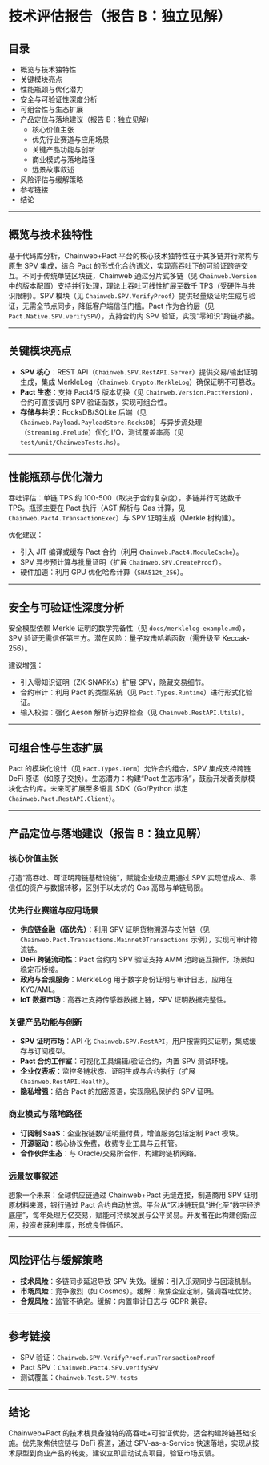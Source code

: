 # 技术评估报告（报告 B：独立见解）

## 目录
- 概览与技术独特性
- 关键模块亮点
- 性能瓶颈与优化潜力
- 安全与可验证性深度分析
- 可组合性与生态扩展
- 产品定位与落地建议（报告 B：独立见解）
  - 核心价值主张
  - 优先行业赛道与应用场景
  - 关键产品功能与创新
  - 商业模式与落地路径
  - 远景故事叙述
- 风险评估与缓解策略
- 参考链接
- 结论

---

## 概览与技术独特性

基于代码库分析，Chainweb+Pact 平台的核心技术独特性在于其多链并行架构与原生 SPV 集成，结合 Pact 的形式化合约语义，实现高吞吐下的可验证跨链交互。不同于传统单链区块链，Chainweb 通过分片式多链（见 `Chainweb.Version` 中的版本配置）支持并行处理，理论上吞吐可线性扩展至数千 TPS（受硬件与共识限制）。SPV 模块（见 `Chainweb.SPV.VerifyProof`）提供轻量级证明生成与验证，无需全节点同步，降低客户端信任门槛。Pact 作为合约层（见 `Pact.Native.SPV.verifySPV`），支持合约内 SPV 验证，实现“零知识”跨链桥接。

---

## 关键模块亮点

- **SPV 核心**：REST API（`Chainweb.SPV.RestAPI.Server`）提供交易/输出证明生成，集成 MerkleLog（`Chainweb.Crypto.MerkleLog`）确保证明不可篡改。
- **Pact 生态**：支持 Pact4/5 版本切换（见 `Chainweb.Version.PactVersion`），合约可直接调用 SPV 验证函数，实现可组合性。
- **存储与共识**：RocksDB/SQLite 后端（见 `Chainweb.Payload.PayloadStore.RocksDB`）与异步流处理（`Streaming.Prelude`）优化 I/O，测试覆盖率高（见 `test/unit/ChainwebTests.hs`）。

---

## 性能瓶颈与优化潜力

吞吐评估：单链 TPS 约 100-500（取决于合约复杂度），多链并行可达数千 TPS。瓶颈主要在 Pact 执行（AST 解析与 Gas 计算，见 `Chainweb.Pact4.TransactionExec`）与 SPV 证明生成（Merkle 树构建）。

优化建议：
- 引入 JIT 编译或缓存 Pact 合约（利用 `Chainweb.Pact4.ModuleCache`）。
- SPV 异步预计算与批量证明（扩展 `Chainweb.SPV.CreateProof`）。
- 硬件加速：利用 GPU 优化哈希计算（`SHA512t_256`）。

---

## 安全与可验证性深度分析

安全模型依赖 Merkle 证明的数学完备性（见 `docs/merklelog-example.md`），SPV 验证无需信任第三方。潜在风险：量子攻击哈希函数（需升级至 Keccak-256）。

建议增强：
- 引入零知识证明（ZK-SNARKs）扩展 SPV，隐藏交易细节。
- 合约审计：利用 Pact 的类型系统（见 `Pact.Types.Runtime`）进行形式化验证。
- 输入校验：强化 Aeson 解析与边界检查（见 `Chainweb.RestAPI.Utils`）。

---

## 可组合性与生态扩展

Pact 的模块化设计（见 `Pact.Types.Term`）允许合约组合，SPV 集成支持跨链 DeFi 原语（如原子交换）。生态潜力：构建“Pact 生态市场”，鼓励开发者贡献模块化合约库。未来可扩展至多语言 SDK（Go/Python 绑定 `Chainweb.Pact.RestAPI.Client`）。

---

## 产品定位与落地建议（报告 B：独立见解）

### 核心价值主张
打造“高吞吐、可证明跨链基础设施”，赋能企业级应用通过 SPV 实现低成本、零信任的资产与数据转移，区别于以太坊的 Gas 高昂与单链局限。

### 优先行业赛道与应用场景
- **供应链金融（高优先）**：利用 SPV 证明货物溯源与支付链（见 `Chainweb.Pact.Transactions.Mainnet0Transactions` 示例），实现可审计物流链。
- **DeFi 跨链流动性**：Pact 合约内 SPV 验证支持 AMM 池跨链互操作，场景如稳定币桥接。
- **政府与合规服务**：MerkleLog 用于数字身份证明与审计日志，应用在 KYC/AML。
- **IoT 数据市场**：高吞吐支持传感器数据上链，SPV 证明数据完整性。

### 关键产品功能与创新
- **SPV 证明市场**：API 化 `Chainweb.SPV.RestAPI`，用户按需购买证明，集成缓存与订阅模型。
- **Pact 合约工作室**：可视化工具编辑/验证合约，内置 SPV 测试环境。
- **企业仪表板**：监控多链状态、证明生成与合约执行（扩展 `Chainweb.RestAPI.Health`）。
- **隐私增强**：结合 Pact 的加密原语，实现隐私保护的 SPV 证明。

### 商业模式与落地路径
- **订阅制 SaaS**：企业按链数/证明量付费，增值服务包括定制 Pact 模块。
- **开源驱动**：核心协议免费，收费专业工具与云托管。
- **合作伙伴生态**：与 Oracle/交易所合作，构建跨链桥网络。

### 远景故事叙述
想象一个未来：全球供应链通过 Chainweb+Pact 无缝连接，制造商用 SPV 证明原材料来源，银行通过 Pact 合约自动放贷。平台从“区块链玩具”进化至“数字经济底座”，每年处理万亿交易，赋能可持续发展与公平贸易。开发者在此构建创新应用，投资者获利丰厚，形成良性循环。

---

## 风险评估与缓解策略

- **技术风险**：多链同步延迟导致 SPV 失效。缓解：引入乐观同步与回滚机制。
- **市场风险**：竞争激烈（如 Cosmos）。缓解：聚焦企业定制，强调吞吐优势。
- **合规风险**：监管不确定。缓解：内置审计日志与 GDPR 兼容。

---

## 参考链接
- SPV 验证：`Chainweb.SPV.VerifyProof.runTransactionProof`
- Pact SPV：`Chainweb.Pact4.SPV.verifySPV`
- 测试覆盖：`Chainweb.Test.SPV.tests`

---

## 结论
Chainweb+Pact 的技术栈具备独特的高吞吐+可验证优势，适合构建跨链基础设施。优先聚焦供应链与 DeFi 赛道，通过 SPV-as-a-Service 快速落地，实现从技术原型到商业产品的转变。建议立即启动试点项目，验证市场反馈。